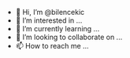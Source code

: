 - 👋 Hi, I’m @bilencekic
- 👀 I’m interested in ...
- 🌱 I’m currently learning ...
- 💞️ I’m looking to collaborate on ...
- 📫 How to reach me ...

<!---
bilencekic/bilencekic is a ✨ special ✨ repository because its `README.md` (this file) appears on your GitHub profile.
You can click the Preview link to take a look at your changes.
--->
